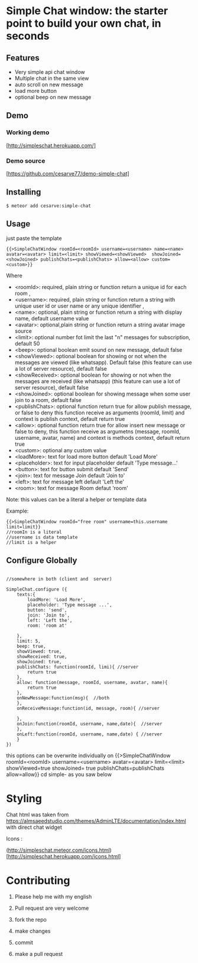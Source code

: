 # Simple Chat window: the starter point to build your own chat, in seconds

## Features

- Very simple api chat window
- Multiple chat in the same view
- auto scroll on new message
- load more button
- optional beep on new message

## Demo 

### Working demo
[http://simpleschat.herokuapp.com/]

### Demo source

[https://github.com/cesarve77/demo-simple-chat]

## Installing

    $ meteor add cesarve:simple-chat 

## Usage

just paste the template 

    {{>SimpleChatWindow roomId=<roomId> username=<username> name=<name> avatar=<avatar> limit=<limit> showViewed=<showViewed>  showJoined=<showJoined> publishChats=<publishChats> allow=<allow> custom=<custom>}}  
   
      
Where
- \<roomId>: required, plain string or function return a unique id for each room , 
- \<username>: required, plain string or function  return a string with unique user id or user name or any unique identifier  ,
- \<name>: optional, plain string or function  return a string with display name, default  username value
- \<avatar>: optional,plain string or function  return a string avatar image source 
- \<limit>: optional number fot limit the last "n" messages for subscription, default 50
- \<beep>: optional boolean emit sound on new message, default false
- \<showViewed>: optional boolean for showing or not when the messages are viewed (like whatsapp). Default false (this feature can use a lot of server resource), default false
- \<showReceived>: optional boolean for showing or not when the messages are received (like whatsapp) (this feature can use a lot of server resource), default false
- \<showJoined>: optional boolean for showing message when some user join to a room, default false
- \<publishChats>: optional function return true for allow publish message, or false to deny this function receive as arguments (roomId, limit) and context is publish context, default return true
- \<allow>: optional function return true for allow insert new message or false to deny, this function receive as argumetns (message, roomId, username, avatar, name) and context is methods context, default return true
- \<custom>: optional any custom value
- \<loadMore>: text for load more button default 'Load More'
- \<placeholder>: text for input placeholder default 'Type message...'
- \<button>: text for button submit default 'Send'
- \<join>:  text for  message Join default  'Join to'
- \<left>:  text for  message left default  'Left the'
- \<room>:  text for  message Room defaut 'room'


Note: this values can be a literal a helper or template data

Example:

    {{>SimpleChatWindow roomId="free room" username=this.username limit=limit}}
    //roomIn is a literal
    //username is data template
    //limit is a helper


## Configure Globally 

```

//somewhere in both (client and  server) 

SimpleChat.configure ({
    texts:{
        loadMore: 'Load More',
        placeholder: 'Type message ...',
        button: 'send',
        join: 'Join to',
        left: 'Left the',
        room: 'room at'

    },
    limit: 5,
    beep: true, 
    showViewed: true,
    showReceived: true,
    showJoined: true,
    publishChats: function(roomId, limi){ //server
        return true
    },
    allow: function(message, roomId, username, avatar, name){
        return true
    },
    onNewMessage:function(msg){  //both
    },
    onReceiveMessage:function(id, message, room){ //server
        
    },
    onJoin:function(roomId, username, name,date){  //server
    },
    onLeft:function(roomId, username, name,date) { //server
    }
})

```

this options can be overwrite individually on   {{>SimpleChatWindow roomId=\<roomId> username=\<username> avatar=\<avatar> limit=\<limit> showViewed=true  showJoined= true publishChats=publishChats allow=allow}} cd simple-
as you saw below

# Styling

Chat html was taken from https://almsaeedstudio.com/themes/AdminLTE/documentation/index.html
with direct chat widget

Icons :

(http://simpleschat.meteor.com/icons.html)[http://simpleschat.herokuapp.com/icons.html]

# Contributing 

1) Please help me with my english

2) Pull request are very welcome

3) fork the repo

5) make changes

6) commit

7) make a pull request

#
